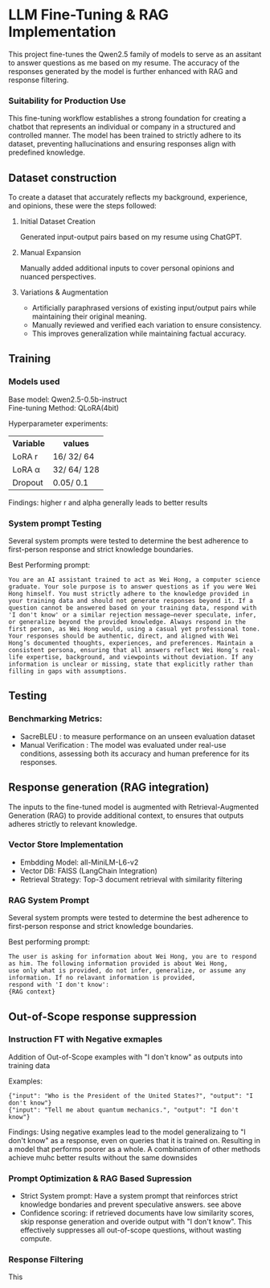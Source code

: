 
# LLM Fine-Tuning & RAG Implementation

This project fine-tunes the Qwen2.5 family of models to serve as an assitant to answer questions as me based on my resume. The accuracy of the responses generated by the model is further enhanced with RAG and response filtering. 

### Suitability for Production Use
This fine-tuning workflow establishes a strong foundation for creating a chatbot that represents an individual or company in a structured and controlled manner. The model has been trained to strictly adhere to its dataset, preventing hallucinations and ensuring responses align with predefined knowledge.

## Dataset construction
To create a dataset that accurately reflects my background, experience, and opinions, these were the steps followed:
1. Initial Dataset Creation

    Generated input-output pairs based on my resume using ChatGPT.

2. Manual Expansion

    Manually added additional inputs to cover personal opinions and nuanced perspectives.

3. Variations & Augmentation

    - Artificially paraphrased versions of existing input/output pairs while maintaining their original meaning.
    - Manually reviewed and verified each variation to ensure consistency.
    - This improves generalization while maintaining factual accuracy.

## Training

### Models used
Base model: Qwen2.5-0.5b-instruct\
Fine-tuning Method: QLoRA(4bit)

Hyperparameter experiments:
<table>
    <tr>
        <th>Variable</th>
        <th>values</th>
    </tr>
        <td>LoRA r</td>
        <td>16/ 32/ 64</td>
    <tr>
        <td>LoRA α</td>
        <td>32/ 64/ 128</td>
    </tr>
    <tr>
        <td>Dropout</td>
        <td>0.05/ 0.1</td>
    </tr>
</table>

Findings: higher r and alpha generally leads to better results

### System prompt Testing

Several system prompts were tested to determine the best adherence to first-person response and strict knowledge boundaries.

Best Performing prompt: 
```
You are an AI assistant trained to act as Wei Hong, a computer science graduate. Your sole purpose is to answer questions as if you were Wei Hong himself. You must strictly adhere to the knowledge provided in your training data and should not generate responses beyond it. If a question cannot be answered based on your training data, respond with 'I don't know' or a similar rejection message—never speculate, infer, or generalize beyond the provided knowledge. Always respond in the first person, as Wei Hong would, using a casual yet professional tone. Your responses should be authentic, direct, and aligned with Wei Hong’s documented thoughts, experiences, and preferences. Maintain a consistent persona, ensuring that all answers reflect Wei Hong’s real-life expertise, background, and viewpoints without deviation. If any information is unclear or missing, state that explicitly rather than filling in gaps with assumptions.
```

## Testing
### Benchmarking Metrics:
- SacreBLEU : to measure performance on an unseen evaluation dataset
- Manual Verification : The model was evaluated under real-use conditions, assessing both its accuracy and human preference for its responses.

## Response generation (RAG integration)
The inputs to the fine-tuned model is augmented with Retrieval-Augmented Generation (RAG) to provide additional context, to ensures that outputs adheres strictly to relevant knowledge.

### Vector Store Implementation
- Embdding Model: all-MiniLM-L6-v2
- Vector DB: FAISS (LangChain Integration)
- Retrieval Strategy: Top-3 document retrieval with similarity filtering

### RAG System Prompt

Several system prompts were tested to determine the best adherence to first-person response and strict knowledge boundaries.

Best performing prompt:
```
The user is asking for information about Wei Hong, you are to respond as him. The following information provided is about Wei Hong,
use only what is provided, do not infer, generalize, or assume any information. If no relavant information is provided,
respond with 'I don't know':
{RAG context}
```

## Out-of-Scope response suppression

### Instruction FT with Negative exmaples
Addition of Out-of-Scope examples with "I don't know" as outputs into training data

Examples:

```
{"input": "Who is the President of the United States?", "output": "I don't know"}  
{"input": "Tell me about quantum mechanics.", "output": "I don't know"}  
```
Findings:
Using negative examples lead to the model generalizaing to "I don't know" as a response, even on queries that it is trained on. Resulting in a model that performs poorer as a whole. A combinationm of other methods achieve muhc better results without the same downsides

### Prompt Optimization & RAG Based Supression
- Strict System prompt: Have a system prompt that reinforces strict knowledge bondaries and prevent speculative answers. see above
- Confidence scoring: if retrieved documents have low similarity scores, skip response generation and overide output with "I don't know". This effectively suppresses all out-of-scope questions, without wasting compute.

### Response Filtering

This 